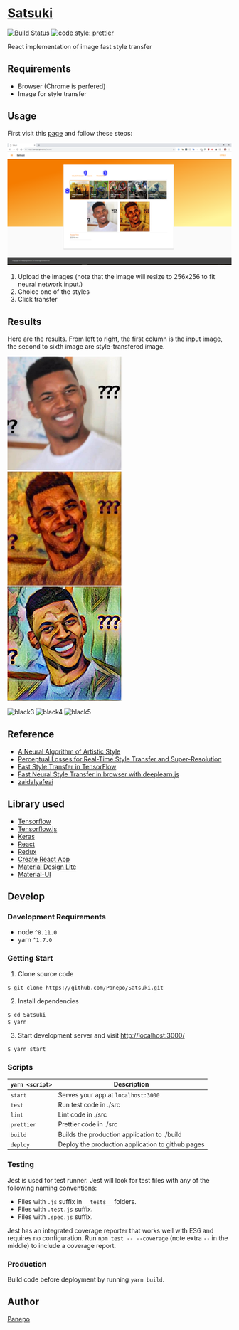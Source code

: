 # [Satsuki](https://panepo.github.io/Satsuki/)

[![Build Status](https://travis-ci.org/Panepo/Satsuki.svg?branch=master)](https://travis-ci.org/Panepo/Satsuki.svg) [![code style: prettier](https://img.shields.io/badge/code_style-prettier-ff69b4.svg)](https://github.com/prettier/prettier)

React implementation of image fast style transfer

## Requirements

* Browser (Chrome is perfered)
* Image for style transfer

## Usage

First visit this [page](https://panepo.github.io/Satsuki/) and follow these steps:

![usage](https://github.com/Panepo/Satsuki/blob/master/doc/usage.png)

1. Upload the images
   (note that the image will resize to 256x256 to fit neural network input.)
2. Choice one of the styles
2. Click transfer

## Results

Here are the results. From left to right, the first column is the input image, the second to sixth image are style-transfered image.

<img src="https://github.com/Panepo/Satsuki/blob/master/doc/black0.jpg" alt="black0" height="256" width="256"> <img src="https://github.com/Panepo/Satsuki/blob/master/doc/black1.png" alt="black1" height="256" width="256"> <img src="https://github.com/Panepo/Satsuki/blob/master/doc/black2.png" alt="black2" height="256" width="256">

<img src="https://github.com/Panepo/Yayoi-js/blob/master/doc/black3.png" alt="black3" height="256" width="256"> <img src="https://github.com/Panepo/Yayoi-js/blob/master/doc/black4.png" alt="black4" height="256" width="256"> <img src="https://github.com/Panepo/Yayoi-js/blob/master/doc/black5.png" alt="black5" height="256" width="256">

## Reference

* [A Neural Algorithm of Artistic Style](https://arxiv.org/abs/1508.06576)
* [Perceptual Losses for Real-Time Style Transfer and Super-Resolution](https://arxiv.org/abs/1603.08155)
* [Fast Style Transfer in TensorFlow](https://github.com/lengstrom/fast-style-transfer)
* [Fast Neural Style Transfer in browser with deeplearn.js](https://github.com/reiinakano/fast-style-transfer-deeplearnjs)
* [zaidalyafeai](https://github.com/zaidalyafeai/zaidalyafeai.github.io)

## Library used

* [Tensorflow](https://www.tensorflow.org/)
* [Tensorflow.js](https://js.tensorflow.org/)
* [Keras](https://github.com/keras-team/keras)
* [React](https://facebook.github.io/react/)
* [Redux](http://redux.js.org/)
* [Create React App](https://github.com/facebook/create-react-app)
* [Material Design Lite](https://getmdl.io/)
* [Material-UI](https://material-ui.com/)

## Develop

### Development Requirements
* node `^8.11.0`
* yarn `^1.7.0`

### Getting Start

1. Clone source code
```
$ git clone https://github.com/Panepo/Satsuki.git
```
2. Install dependencies
```
$ cd Satsuki
$ yarn
```
3. Start development server and visit [http://localhost:3000/](http://localhost:3000/)
```
$ yarn start
```
### Scripts

|`yarn <script>`       |Description|
|-------------------|-----------|
|`start`            |Serves your app at `localhost:3000`|
|`test`             |Run test code in ./src|
|`lint`             |Lint code in ./src|
|`prettier`         |Prettier code in ./src|
|`build`            |Builds the production application to ./build|
|`deploy`           |Deploy the production application to github pages|

### Testing

Jest is used for test runner. Jest will look for test files with any of the following naming conventions:

* Files with `.js` suffix in `__tests__` folders.
* Files with `.test.js` suffix.
* Files with `.spec.js` suffix.

Jest has an integrated coverage reporter that works well with ES6 and requires no configuration.
Run `npm test -- --coverage` (note extra `--` in the middle) to include a coverage report.

### Production

Build code before deployment by running `yarn build`.

## Author

[Panepo](https://github.com/Panepo)
